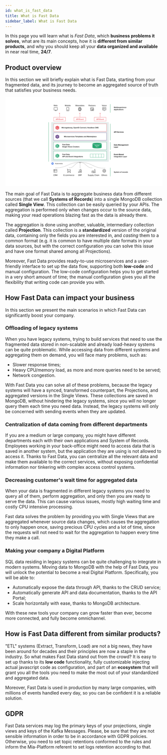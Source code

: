 ```yaml
---
id: what_is_fast_data
title: What is Fast Data
sidebar_label: What is Fast Data
---
```


<head>
   <meta name="robots" content="noindex, nofollow" />
</head>

In this page you will learn what is *Fast Data*, which **business problems it solves**, what are its main concepts, how it is **different from similar products**, and why you should keep all your **data organized and available** in near real time, **24/7**.

## Product overview

In this section we will briefly explain what is Fast Data, starting from your fragmented data, and its journey to become an aggregated source of truth that satisfies your business needs.

![Fast Data overview](./img/fastdata-overview.png)

The main goal of Fast Data is to aggregate business data from different sources (that we call **Systems of Records**) into a single MongoDB collection called **Single View**. This collection can be easily queried by your APIs. The aggregation is performed only when changes occur to the source data, making your read operations blazing fast as the data is already there.

The aggregation is done using another, valuable, intermediary collection called **Projection**. This collection is a **standardized** version of the original data, containing only the fields you are interested in, and *casting* them to a common format (e.g. it is common to have multiple date formats in your data sources, but with the correct configuration you can solve this issue and have one format shared among all Projections).

Moreover, Fast Data provides ready-to-use microservices and a user-friendly interface to set up the data flow, supporting both **low-code** and manual configuration. The low-code configuration helps you to get started in a very short amount of time; the manual configuration gives you all the flexibility that writing code can provide you with.

## How Fast Data can impact your business

In this section we present the main scenarios in which Fast Data can significantly boost your company.

### Offloading of legacy systems

When you have legacy systems, trying to build services that need to use the fragmented data stored in non-scalable and already load-heavy systems can be quite problematic. While accessing data from different systems and aggregating them on demand, you will face many problems, such as:

* Slower response times;
* Heavy CPU/memory load, as more and more queries need to be served;
* Network congestion.

With Fast Data you can solve all of these problems, because the legacy systems will have a synced, transformed counterpart, the Projections, and aggregated versions in the Single Views. These collections are saved in MongoDB, without hindering the legacy systems, since you will no longer query them each time you need data. Instead, the legacy systems will only be concerned with sending events when they are updated.

### Centralization of data coming from different departments

If you are a medium or large company, you might have different departments each with their own applications and System of Records. Employees working in your back-office might need to access data that is saved in another system, but the application they are using is not allowed to access it.
Thanks to Fast Data, you can centralize all the relevant data and make them available to the correct services, without exposing confidential information nor tinkering with complex access control systems.

### Decreasing customer's wait time for aggregated data

When your data is fragmented in different legacy systems you need to query all of them, perform aggregation, and only then you are ready to serve the data. This can cause various issues, mostly high waiting time and costly CPU intensive processing.

Fast data solves the problem by providing you with Single Views that are aggregated whenever source data changes, which causes the aggregation to only happen once, saving precious CPU cycles and a lot of time, since the requests will not need to wait for the aggregation to happen every time they make a call.

### Making your company a Digital Platform

SQL data residing in legacy systems can be quite challenging to integrate in modern systems. Moving data to MongoDB with the help of Fast Data, you will unlock the potential to become a real Digital Platform. Specifically, you will be able to:

* Automatically expose the data through API, thanks to the CRUD service;
* Automatically generate API and data documentation, thanks to the API Portal;
* Scale horizontally with ease, thanks to MongoDB architecture.

With these new tools your company can grow faster than ever, become more connected, and fully become omnichannel.

## How is Fast Data different from similar products?

"ETL" systems (Extract, Transform, Load) are not a big news, they have been around for decades and their principles are now a staple in the industry. So what makes Fast Data stand out from the crowd? It is easy to set up thanks to its **low code** functionality, fully customizable injecting actual javascript code as configuration, and part of an **ecosystem** that will grant you all the tools you need to make the most out of your standardized and aggregated data.

Moreover, Fast Data is used in production by many large companies, with millions of events handled every day, so you can be confident it is a reliable solution.

## GDPR

Fast Data services may log the primary keys of your projections, single views and keys of the Kafka Messages. Please, be sure that they are not sensible information in order to be in accordance with GDPR policies. Otherwise, you need to set topic retentions conformed to the rules and inform the Mia-Platform referent to set logs retention according to that.

